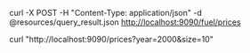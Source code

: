 
curl -X POST -H "Content-Type: application/json" -d @resources/query_result.json <http://localhost:9090/fuel/prices>

curl "http://localhost:9090/prices?year=2000&size=10"
